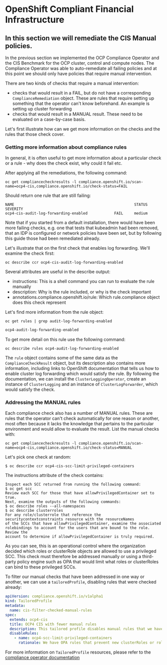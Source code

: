 # OpenShift Compliant Financial Infrastructure

## In this section we will remediate the CIS Manual policies.

In the previous section we implemented the OCP Compliance Operator and
the CIS Benchmark for the OCP cluster, control and compute nodes. The
Compliance Operator was able to auto-remediate all failing policies and
at this point we should only have policies that require manual intervention.

There are two kinds of checks that require a manual intervention:
 - checks that would result in a FAIL, but do not have a corresponding `ComplianceRemediation`
   object. These are rules that require setting up something that the operator can't know
   beforehand. An example is setting up cluster forwarding
 - checks that would result in a MANUAL result. These need to be evaluated
   on a case-by-case basis.

Let's first illustrate how can we get more information on the checks and the rules
that those check cover.

### Getting more information about compliance rules

In general, it is often useful to get more information about a particular check
or a rule - why does the check exist, why could it fail etc.

After applying all the remediations, the following command:
```shell
oc get compliancecheckresults -l compliance.openshift.io/scan-name=ocp4-cis,compliance.openshift.io/check-status=FAIL
```

Should return one rule that are still failing:
```shell
NAME                                                      STATUS   SEVERITY
ocp4-cis-audit-log-forwarding-enabled            FAIL     medium
```

Note that if you started from a default installation, there would have been
more failing checks, e.g. one that tests that kubeadmin had been removed, that an IDP is configured or network policies have been set, but by following this guide those had been remediated already.

Let's illustrate that on the first check that enables log forwarding.
We'll examine the check first:

```shell
oc describe ccr ocp4-cis-audit-log-forwarding-enabled
```

Several attributes are useful in the describe output:
 - instructions: This is a shell command you can run to evaluate the rule manually
 - description: Why is the rule included, or why is the check important
 - annotations.compliance.openshift.io/rule: Which rule.compliance object does this check represent

Let's find more information from the rule object:

```shell
oc get rules | grep audit-log-forwarding-enabled
```
```bash
ocp4-audit-log-forwarding-enabled                                                            117m
```
To get more detail on this rule use the following command:

```shell
oc describe rules ocp4-audit-log-forwarding-enabled
```

The `rule` object contains some of the same data as the `ComplianceCheckResult`
object, but its description also contains more information, including links
to OpenShift documentation that tells us how to enable cluster log forwarding
which would satisfy the rule. By following the documentation, we can install
the `ClusterLoggingOperator`, create an instance of `ClusterLogging` and an
instance of `ClusterLogForwarder`, which would satisfy the check.

### Addressing the MANUAL rules

Each compliance check also has a number of MANUAL rules. These are rules that
the operator can't check automatically for one reason or another, most often
because it lacks the knowledge that pertains to the particular environment and
would allow to evaluate the result. List the manual checks with:

```shell
oc get compliancecheckresults -l compliance.openshift.io/scan-name=ocp4-cis,compliance.openshift.io/check-status=MANUAL
```

Let's pick one check at random:
```shell
$ oc describe ccr ocp4-cis-scc-limit-privileged-containers
```

The instructions attribute of the check contains:
```console
Inspect each SCC returned from running the following command:
$ oc get scc
Review each SCC for those that have allowPrivilegedContainer set to true.
Next, examine the outputs of the following commands:
$ oc describe roles --all-namespaces
$ oc describe clusterroles
For any role/clusterrole that reference the
securitycontextconstraints resource with the resourceNames
of the SCCs that have allowPrivilegedContainer, examine the associated
rolebindings to account for the users that are bound to the role. Review the
account to determine if allowPrivilegedContainer is truly required.
```

As you can see, this is an operational control where the organization decided
which roles or clusterRole objects are allowed to use a privileged SCC.
This check must therefore be addressed manually or using a third-party policy
engine such as OPA that would limit what roles or clusterRoles can bind to
these privileged SCCs.

To filter our manual checks that have been addressed in one way or another, we
can use a `tailoredProfile`, disabling rules that were checked already:
```yaml
apiVersion: compliance.openshift.io/v1alpha1
kind: TailoredProfile
metadata:
  name: cis-filter-checked-manual-rules
spec:
  extends: ocp4-cis
  title: OCP4 CIS with fewer manual rules
  description: This tailored profile disables manual rules that we have addressed
  disableRules:
    - name: ocp4-scc-limit-privileged-containers
      rationale: We have OPA rules that prevent new clusterRoles or roles from binding to this SCC
```

For more information on `TailoredProfile` resources, please refer to the
[compliance operator documentation](https://docs.openshift.com/container-platform/4.11/security/compliance_operator/compliance-operator-tailor.html)
